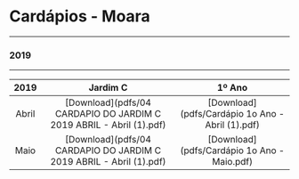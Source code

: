 # Cardápios - Moara
---
### 2019
---

| 2019 | Jardim C | 1º Ano |
|:--------:|:--------:|:-------:|
| Abril | [Download](pdfs/04 CARDAPIO DO JARDIM C 2019 ABRIL - Abril (1).pdf)| [Download](pdfs/Cardápio 1o Ano - Abril (1).pdf)|
| Maio | [Download](pdfs/04 CARDAPIO DO JARDIM C 2019 ABRIL - Abril (1).pdf)| [Download](pdfs/Cardápio 1o Ano - Maio.pdf)|
